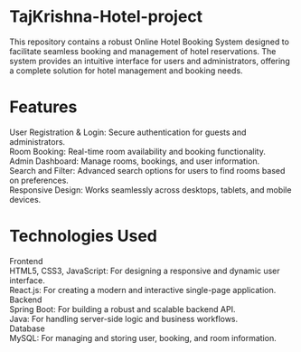 # TajKrishna-Hotel-project
This repository contains a robust Online Hotel Booking System designed to facilitate seamless booking and management of hotel reservations. The system provides an intuitive interface for users and administrators, offering a complete solution for hotel management and booking needs.
# Features
User Registration & Login: Secure authentication for guests and administrators.  
Room Booking: Real-time room availability and booking functionality.  
Admin Dashboard: Manage rooms, bookings, and user information.  
Search and Filter: Advanced search options for users to find rooms based on preferences.  
Responsive Design: Works seamlessly across desktops, tablets, and mobile devices.  
# Technologies Used  
Frontend  
    HTML5, CSS3, JavaScript: For designing a responsive and dynamic user interface.    
    React.js: For creating a modern and interactive single-page application.
Backend    
    Spring Boot: For building a robust and scalable backend API.    
    Java: For handling server-side logic and business workflows.        
Database    
MySQL: For managing and storing user, booking, and room information.
